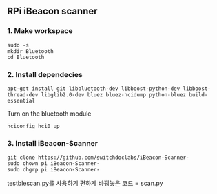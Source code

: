 ## RPi iBeacon scanner
### 1. Make workspace
```
sudo -s
mkdir Bluetooth
cd Bluetooth
```
### 2. Install dependecies
```
apt-get install git libbluetooth-dev libboost-python-dev libboost-thread-dev libglib2.0-dev bluez bluez-hcidump python-bluez build-essential
```
Turn on the bluetooth module
```
hciconfig hci0 up
```
### 3. Install iBeacon-Scanner
```
git clone https://github.com/switchdoclabs/iBeacon-Scanner-
sudo chown pi iBeacon-Scanner-
sudo chgrp pi iBeacon-Scanner-
```
testblescan.py를 사용하기 편하게 바꿔놓은 코드 = scan.py
